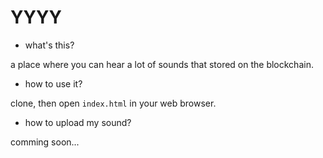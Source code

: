 # YYYY

- what's this?

a place where you can hear a lot of sounds that stored on the blockchain.

- how to use it?

clone, then open `index.html` in your web browser.

- how to upload my sound?

comming soon...
